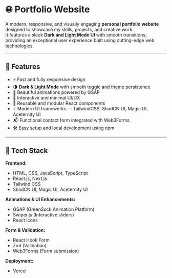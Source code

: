 # 🌐 Portfolio Website

A modern, responsive, and visually engaging **personal portfolio website** designed to showcase my skills, projects, and creative work.  
It features a sleek **Dark and Light Mode UI** with smooth transitions, providing an exceptional user experience built using cutting-edge web technologies.

---

## 🚀 Features

- ⚡ Fast and fully responsive design  
- 🌗 **Dark & Light Mode** with smooth toggle and theme persistence  
- 🎨 Beautiful animations powered by GSAP  
- 🧭 Interactive and minimal UI/UX  
- 🧩 Reusable and modular React components  
- 💡 Modern UI frameworks — TailwindCSS, ShadCN UI, Magic UI, Aceternity UI  
- 📬 Functional contact form integrated with Web3Forms  
- 🛠️ Easy setup and local development using npm

---

## 🧰 Tech Stack

**Frontend:**  
- HTML, CSS, JavaScript, TypeScript  
- React.js, Next.js  
- Tailwind CSS  
- ShadCN UI, Magic UI, Aceternity UI  

**Animations & UI Enhancements:**  
- GSAP (GreenSock Animation Platform)  
- Swiper.js (Interactive sliders)  
- React Icons  

**Form & Validation:**  
- React Hook Form  
- Zod (Validation)  
- Web3Forms (Form submission)

**Deployment:**  
- Vercel  




